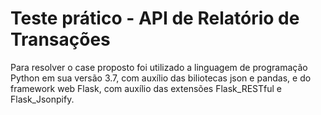 # Teste prático - API de Relatório de Transações

Para resolver o case proposto foi utilizado a linguagem de programação Python em sua versão 3.7, com auxílio das biliotecas json e pandas, e do framework web Flask, com auxílio das extensões Flask_RESTful e Flask_Jsonpify.
